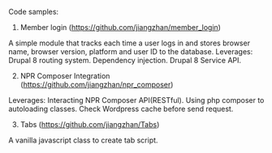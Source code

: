 Code samples:
  1. Member login (https://github.com/jiangzhan/member_login)
  
  A simple module that tracks each time a user logs in and stores browser name, browser version, platform and user ID to the database.
  Leverages:
    Drupal 8 routing system.
    Dependency injection.
    Drupal 8 Service API.
  
  2. NPR Composer Integration (https://github.com/jiangzhan/npr_composer)
  
  Leverages:
    Interacting NPR Composer API(RESTful).
    Using php composer to autoloading classes.
    Check Wordpress cache before send request.
    
  3. Tabs (https://github.com/jiangzhan/Tabs)
  
  A vanilla javascript class to create tab script.
